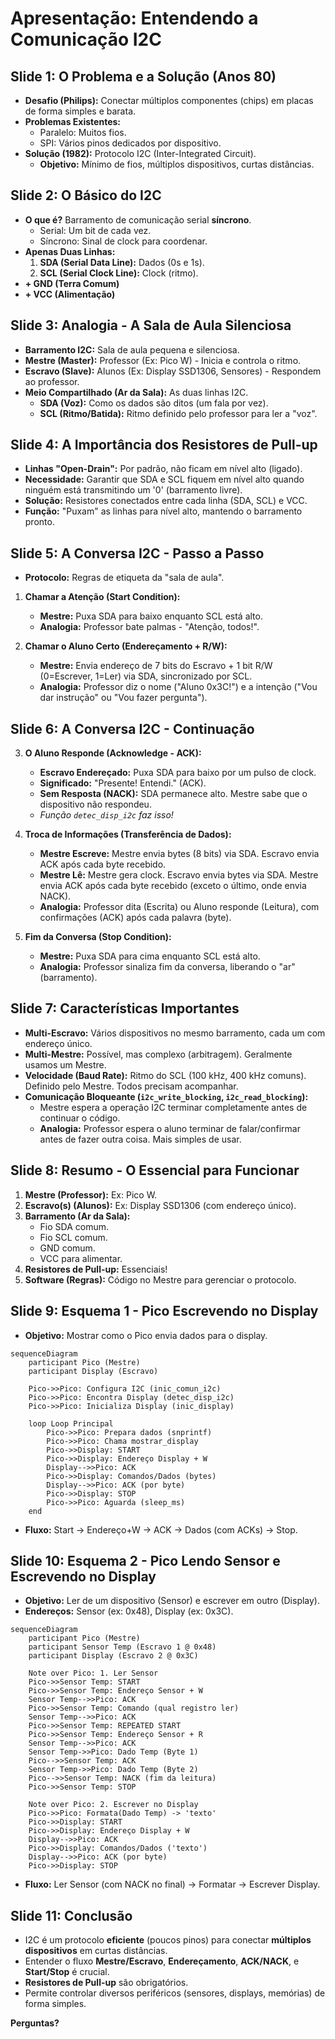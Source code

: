 # Apresentação: Entendendo a Comunicação I2C

## Slide 1: O Problema e a Solução (Anos 80)

*   **Desafio (Philips):** Conectar múltiplos componentes (chips) em placas de forma simples e barata.
*   **Problemas Existentes:**
    *   Paralelo: Muitos fios.
    *   SPI: Vários pinos dedicados por dispositivo.
*   **Solução (1982):** Protocolo I2C (Inter-Integrated Circuit).
    *   **Objetivo:** Mínimo de fios, múltiplos dispositivos, curtas distâncias.

## Slide 2: O Básico do I2C

*   **O que é?** Barramento de comunicação serial **síncrono**.
    *   Serial: Um bit de cada vez.
    *   Síncrono: Sinal de clock para coordenar.
*   **Apenas Duas Linhas:**
    1.  **SDA (Serial Data Line):** Dados (0s e 1s).
    2.  **SCL (Serial Clock Line):** Clock (ritmo).
*   **+ GND (Terra Comum)**
*   **+ VCC (Alimentação)**

## Slide 3: Analogia - A Sala de Aula Silenciosa

*   **Barramento I2C:** Sala de aula pequena e silenciosa.
*   **Mestre (Master):** Professor (Ex: Pico W) - Inicia e controla o ritmo.
*   **Escravo (Slave):** Alunos (Ex: Display SSD1306, Sensores) - Respondem ao professor.
*   **Meio Compartilhado (Ar da Sala):** As duas linhas I2C.
    *   **SDA (Voz):** Como os dados são ditos (um fala por vez).
    *   **SCL (Ritmo/Batida):** Ritmo definido pelo professor para ler a "voz".

## Slide 4: A Importância dos Resistores de Pull-up

*   **Linhas "Open-Drain":** Por padrão, não ficam em nível alto (ligado).
*   **Necessidade:** Garantir que SDA e SCL fiquem em nível alto quando ninguém está transmitindo um '0' (barramento livre).
*   **Solução:** Resistores conectados entre cada linha (SDA, SCL) e VCC.
*   **Função:** "Puxam" as linhas para nível alto, mantendo o barramento pronto.

## Slide 5: A Conversa I2C - Passo a Passo

*   **Protocolo:** Regras de etiqueta da "sala de aula".

1.  **Chamar a Atenção (Start Condition):**
    *   **Mestre:** Puxa SDA para baixo enquanto SCL está alto.
    *   **Analogia:** Professor bate palmas - "Atenção, todos!".

2.  **Chamar o Aluno Certo (Endereçamento + R/W):**
    *   **Mestre:** Envia endereço de 7 bits do Escravo + 1 bit R/W (0=Escrever, 1=Ler) via SDA, sincronizado por SCL.
    *   **Analogia:** Professor diz o nome ("Aluno 0x3C!") e a intenção ("Vou dar instrução" ou "Vou fazer pergunta").

## Slide 6: A Conversa I2C - Continuação

3.  **O Aluno Responde (Acknowledge - ACK):**
    *   **Escravo Endereçado:** Puxa SDA para baixo por um pulso de clock.
    *   **Significado:** "Presente! Entendi." (ACK).
    *   **Sem Resposta (NACK):** SDA permanece alto. Mestre sabe que o dispositivo não respondeu.
    *   *Função `detec_disp_i2c` faz isso!*

4.  **Troca de Informações (Transferência de Dados):**
    *   **Mestre Escreve:** Mestre envia bytes (8 bits) via SDA. Escravo envia ACK após cada byte recebido.
    *   **Mestre Lê:** Mestre gera clock. Escravo envia bytes via SDA. Mestre envia ACK após cada byte recebido (exceto o último, onde envia NACK).
    *   **Analogia:** Professor dita (Escrita) ou Aluno responde (Leitura), com confirmações (ACK) após cada palavra (byte).

5.  **Fim da Conversa (Stop Condition):**
    *   **Mestre:** Puxa SDA para cima enquanto SCL está alto.
    *   **Analogia:** Professor sinaliza fim da conversa, liberando o "ar" (barramento).

## Slide 7: Características Importantes

*   **Multi-Escravo:** Vários dispositivos no mesmo barramento, cada um com endereço único.
*   **Multi-Mestre:** Possível, mas complexo (arbitragem). Geralmente usamos um Mestre.
*   **Velocidade (Baud Rate):** Ritmo do SCL (100 kHz, 400 kHz comuns). Definido pelo Mestre. Todos precisam acompanhar.
*   **Comunicação Bloqueante (`i2c_write_blocking`, `i2c_read_blocking`):**
    *   Mestre espera a operação I2C terminar completamente antes de continuar o código.
    *   **Analogia:** Professor espera o aluno terminar de falar/confirmar antes de fazer outra coisa. Mais simples de usar.

## Slide 8: Resumo - O Essencial para Funcionar

1.  **Mestre (Professor):** Ex: Pico W.
2.  **Escravo(s) (Alunos):** Ex: Display SSD1306 (com endereço único).
3.  **Barramento (Ar da Sala):**
    *   Fio SDA comum.
    *   Fio SCL comum.
    *   GND comum.
    *   VCC para alimentar.
4.  **Resistores de Pull-up:** Essenciais!
5.  **Software (Regras):** Código no Mestre para gerenciar o protocolo.

## Slide 9: Esquema 1 - Pico Escrevendo no Display

*   **Objetivo:** Mostrar como o Pico envia dados para o display.

```mermaid
sequenceDiagram
    participant Pico (Mestre)
    participant Display (Escravo)

    Pico->>Pico: Configura I2C (inic_comun_i2c)
    Pico->>Pico: Encontra Display (detec_disp_i2c)
    Pico->>Pico: Inicializa Display (inic_display)

    loop Loop Principal
        Pico->>Pico: Prepara dados (snprintf)
        Pico->>Pico: Chama mostrar_display
        Pico->>Display: START
        Pico->>Display: Endereço Display + W
        Display-->>Pico: ACK
        Pico->>Display: Comandos/Dados (bytes)
        Display-->>Pico: ACK (por byte)
        Pico->>Display: STOP
        Pico->>Pico: Aguarda (sleep_ms)
    end
```

*   **Fluxo:** Start -> Endereço+W -> ACK -> Dados (com ACKs) -> Stop.

## Slide 10: Esquema 2 - Pico Lendo Sensor e Escrevendo no Display

*   **Objetivo:** Ler de um dispositivo (Sensor) e escrever em outro (Display).
*   **Endereços:** Sensor (ex: 0x48), Display (ex: 0x3C).

```mermaid
sequenceDiagram
    participant Pico (Mestre)
    participant Sensor Temp (Escravo 1 @ 0x48)
    participant Display (Escravo 2 @ 0x3C)

    Note over Pico: 1. Ler Sensor
    Pico->>Sensor Temp: START
    Pico->>Sensor Temp: Endereço Sensor + W
    Sensor Temp-->>Pico: ACK
    Pico->>Sensor Temp: Comando (qual registro ler)
    Sensor Temp-->>Pico: ACK
    Pico->>Sensor Temp: REPEATED START
    Pico->>Sensor Temp: Endereço Sensor + R
    Sensor Temp-->>Pico: ACK
    Sensor Temp->>Pico: Dado Temp (Byte 1)
    Pico-->>Sensor Temp: ACK
    Sensor Temp->>Pico: Dado Temp (Byte 2)
    Pico-->>Sensor Temp: NACK (fim da leitura)
    Pico->>Sensor Temp: STOP

    Note over Pico: 2. Escrever no Display
    Pico->>Pico: Formata(Dado Temp) -> 'texto'
    Pico->>Display: START
    Pico->>Display: Endereço Display + W
    Display-->>Pico: ACK
    Pico->>Display: Comandos/Dados ('texto')
    Display-->>Pico: ACK (por byte)
    Pico->>Display: STOP
```

*   **Fluxo:** Ler Sensor (com NACK no final) -> Formatar -> Escrever Display.

## Slide 11: Conclusão

*   I2C é um protocolo **eficiente** (poucos pinos) para conectar **múltiplos dispositivos** em curtas distâncias.
*   Entender o fluxo **Mestre/Escravo**, **Endereçamento**, **ACK/NACK**, e **Start/Stop** é crucial.
*   **Resistores de Pull-up** são obrigatórios.
*   Permite controlar diversos periféricos (sensores, displays, memórias) de forma simples.

**Perguntas?**

